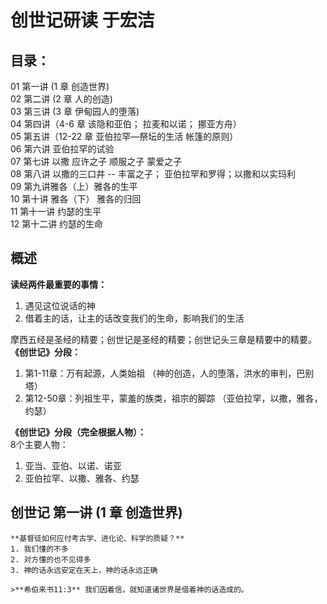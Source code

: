 # 创世记研读 于宏洁
## 目录： 
01 第一讲 (1 章 创造世界)   
02 第二讲 (2 章 人的创造)   
03 第三讲 (3 章 伊甸园人的堕落)   
04 第四讲（4-6 章 该隐和亚伯； 拉麦和以诺； 挪亚方舟）   
05 第五讲（12-22 章 亚伯拉罕—祭坛的生活 帐篷的原则）   
06 第六讲 亚伯拉罕的试验   
07 第七讲 以撒 应许之子 顺服之子 蒙爱之子   
08 第八讲 以撒的三口井 -- 丰富之子； 亚伯拉罕和罗得；以撒和以实玛利   
09 第九讲雅各（上）雅各的生平   
10 第十讲 雅各（下） 雅各的归回   
11 第十一讲 约瑟的生平   
12 第十二讲 约瑟的生命  
## 概述
**读经两件最重要的事情：**  
1. 遇见这位说话的神
2. 借着主的话，让主的话改变我们的生命，影响我们的生活

摩西五经是圣经的精要；创世记是圣经的精要；创世记头三章是精要中的精要。  
**《创世记》分段：**  
1. 第1-11章：万有起源，人类始祖 （神的创造，人的堕落，洪水的审判，巴别塔）
2. 第12-50章：列祖生平，蒙羞的族类，祖宗的脚踪 （亚伯拉罕，以撒，雅各，约瑟）

**《创世记》分段（完全根据人物）：**  
8个主要人物：  
1. 亚当、亚伯、以诺、诺亚
2. 亚伯拉罕、以撒、雅各、约瑟
## 创世记 第一讲 (1 章 创造世界)
```
**基督徒如何应付考古学、进化论、科学的质疑？**
1. 我们懂的不多
2. 对方懂的也不见得多
3. 神的话永远安定在天上，神的话永远正确

>**希伯来书11:3** 我们因着信，就知道诸世界是借着神的话造成的。
```
